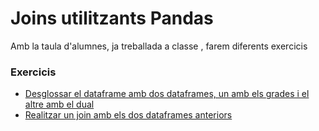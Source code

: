 # Joins utilitzants Pandas

Amb la taula d'alumnes, ja treballada a classe , farem diferents exercicis




### Exercicis

* [Desglossar el dataframe amb dos dataframes, un amb els grades i el altre amb el dual](#dividir)
* [Realitzar un join amb els dos dataframes anteriors](#joins)